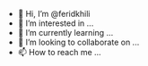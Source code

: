 - 👋 Hi, I’m @feridkhili
- 👀 I’m interested in ...
- 🌱 I’m currently learning ...
- 💞️ I’m looking to collaborate on ...
- 📫 How to reach me ...

<!---
feridkhili/feridkhili is a ✨ special ✨ repository because its `README.md` (this file) appears on your GitHub profile.
You can click the Preview link to take a look at your changes.
--->
